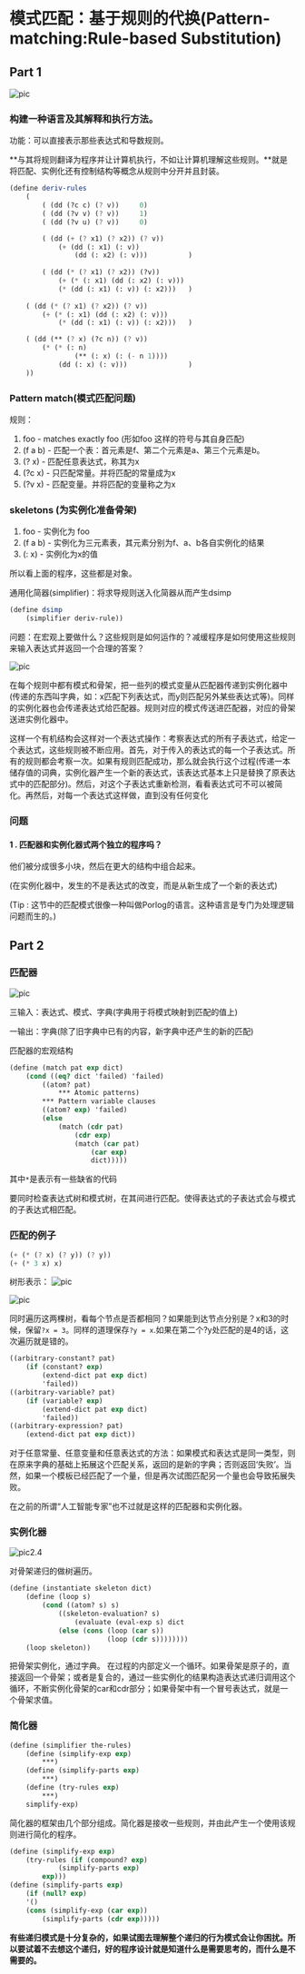 # 模式匹配：基于规则的代换(Pattern-matching:Rule-based Substitution)

## Part 1

![pic](pic\4a-part1.1.png)

### 构建一种语言及其解释和执行方法。

功能：可以直接表示那些表达式和导数规则。

**与其将规则翻译为程序并让计算机执行，不如让计算机理解这些规则。**就是将匹配、实例化还有控制结构等概念从规则中分开并且封装。

~~~scheme
(define deriv-rules
    (
        ( (dd (?c c) (? v))     0)
        ( (dd (?v v) (? v))     1)
        ( (dd (?v u) (? v))     0)

        ( (dd (+ (? x1) (? x2)) (? v))
            (+ (dd (: x1) (: v))
                (dd (: x2) (: v)))          )
        
        ( (dd (* (? x1) (? x2)) (?v))
            (+ (* (: x1) (dd (: x2) (: v)))
            (* (dd (: x1) (: v)) (: x2)))   )
    
    ( (dd (* (? x1) (? x2)) (? v))
        (+ (* (: x1) (dd (: x2) (: v)))
            (* (dd (: x1) (: v)) (: x2)))   )

    ( (dd (** (? x) (?c n)) (? v))
        (* (* (: n)
                (** (: x) (: (- n 1))))
            (dd (: x) (: v)))               )
    ))
~~~

### Pattern match(模式匹配问题)
规则：
1. foo - matches exactly foo (形如foo 这样的符号与其自身匹配)
2. (f a b) - 匹配一个表：首元素是f、第二个元素是a、第三个元素是b。
3. (? x) - 匹配任意表达式，称其为x
4. (?c x) - 只匹配常量。并将匹配的常量成为x
5. (?v x) - 匹配变量。并将匹配的变量称之为x

### skeletons (为实例化准备骨架)
1. foo - 实例化为 foo
2. (f a b) - 实例化为三元素表，其元素分别为f、a、b各自实例化的结果
3. (: x) - 实例化为x的值

所以看上面的程序，这些都是对象。

通用化简器(simplifier)：将求导规则送入化简器从而产生dsimp
~~~scheme
(define dsimp
    (simplifier deriv-rule))
~~~

问题：在宏观上要做什么？这些规则是如何运作的？减缓程序是如何使用这些规则来输入表达式并返回一个合理的答案？

![pic](pic\4a-part1.2.png)

在每个规则中都有模式和骨架，把一些列的模式变量从匹配器传递到实例化器中(传递的东西叫字典，如：x匹配下列表达式，而y则匹配另外某些表达式等)。同样的实例化器也会传递表达式给匹配器。规则对应的模式传送进匹配器，对应的骨架送进实例化器中。

这样一个有机结构会这样对一个表达式操作：考察表达式的所有子表达式，给定一个表达式，这些规则被不断应用。首先，对于传入的表达式的每一个子表达式。所有的规则都会考察一次。如果有规则匹配成功，那么就会执行这个过程(传递一本储存值的词典，实例化器产生一个新的表达式，该表达式基本上只是替换了原表达式中的匹配部分)。然后，对这个子表达式重新检测，看看表达式可不可以被简化。再然后，对每一个表达式这样做，直到没有任何变化

### 问题
#### 1 . 匹配器和实例化器式两个独立的程序吗？
他们被分成很多小块，然后在更大的结构中组合起来。

(在实例化器中，发生的不是表达式的改变，而是从新生成了一个新的表达式)

(Tip : 这节中的匹配模式很像一种叫做Porlog的语言。这种语言是专门为处理逻辑问题而生的。)

## Part 2

### 匹配器

![pic](pic\4a-part2.1.png)

三输入：表达式、模式、字典(字典用于将模式映射到匹配的值上)

一输出：字典(除了旧字典中已有的内容，新字典中还产生的新的匹配)

匹配器的宏观结构
~~~scheme
(define (match pat exp dict)
    (cond ((eq? dict 'failed) 'failed)
        ((atom? pat)
            *** Atomic patterns)
        *** Pattern variable clauses
        ((atom? exp) 'failed)
        (else
            (match (cdr pat)
                (cdr exp)
                (match (car pat)
                    (car exp)
                    dict)))))
~~~
其中`*`是表示有一些缺省的代码

要同时检查表达式树和模式树，在其间进行匹配。使得表达式的子表达式会与模式的子表达式相匹配。

### 匹配的例子

~~~scheme
(+ (* (? x) (? y)) (? y))
(+ (* 3 x) x)
~~~
树形表示：
![pic](pic\4a-part2.2.png)

![pic](pic\4a-part2.3.png)

同时遍历这两棵树，看每个节点是否都相同？如果能到达节点分别是？x和3的时候，保留`?x = 3`。同样的道理保存`?y = x`.如果在第二个?y处匹配的是4的话，这次遍历就是错的。

~~~scheme
((arbitrary-constant? pat)
    (if (constant? exp)
        (extend-dict pat exp dict)
        'failed))
((arbitrary-variable? pat)
    (if (variable? exp)
        (extend-dict pat exp dict)
        'failed))
((arbitrary-expression? pat)
    (extend-dict pat exp dict))
~~~
对于任意常量、任意变量和任意表达式的方法：如果模式和表达式是同一类型，则在原来字典的基础上拓展这个匹配关系，返回的是新的字典；否则返回‘失败’。当然，如果一个模板已经匹配了一个量，但是再次试图匹配另一个量也会导致拓展失败。

在之前的所谓“人工智能专家”也不过就是这样的匹配器和实例化器。

### 实例化器

![pic2.4](pic\4a-part2.4.png)

对骨架递归的做树遍历。
~~~scheme
(define (instantiate skeleton dict)
    (define (loop s)
        (cond ((atom? s) s)
            ((skeleton-evaluation? s)
                (evaluate (eval-exp s) dict
            (else (cons (loop (car s))
                        (loop (cdr s))))))))
    (loop skeleton))
~~~
把骨架实例化，通过字典。
在过程的内部定义一个循环。如果骨架是原子的，直接返回一个骨架；或者是复合的，通过一些实例化的结果构造表达式递归调用这个循环，不断实例化骨架的car和cdr部分；如果骨架中有一个冒号表达式，就是一个骨架求值。 

### 简化器
~~~scheme
(define (simplifier the-rules)
    (define (simplify-exp exp)
        ***)
    (define (simplify-parts exp)
        ***)
    (define (try-rules exp)
        ***)
    simplify-exp)
~~~
简化器的框架由几个部分组成。简化器是接收一些规则，并由此产生一个使用该规则进行简化的程序。
~~~scheme
(define (simplify-exp exp)
    (try-rules (if (compound? exp)
            (simplify-parts exp)
        exp)))
(define (simplify-parts exp)
    (if (null? exp)
    '()
    (cons (simplify-exp (car exp))
        (simplify-parts (cdr exp)))))
~~~

**有些递归模式是十分复杂的，如果试图去理解整个递归的行为模式会让你困扰。所以要试着不去想这个递归，好的程序设计就是知道什么是需要思考的，而什么是不需要的。**
